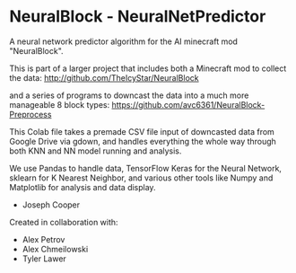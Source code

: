 # NeuralBlock - NeuralNetPredictor
A neural network predictor algorithm for the AI minecraft mod "NeuralBlock".

This is part of a larger project that includes both a Minecraft mod to collect the data:
http://github.com/TheIcyStar/NeuralBlock

and a series of programs to downcast the data into a much more manageable 8 block types:
https://github.com/avc6361/NeuralBlock-Preprocess

This Colab file takes a premade CSV file input of downcasted data from Google Drive via gdown,
  and handles everything the whole way through both KNN and NN model running and analysis.

We use Pandas to handle data, TensorFlow Keras for the Neural Network, sklearn for K Nearest Neighbor, 
  and various other tools like Numpy and Matplotlib for analysis and data display.

- Joseph Cooper

Created in collaboration with:
- Alex Petrov
- Alex Chmeilowski
- Tyler Lawer
